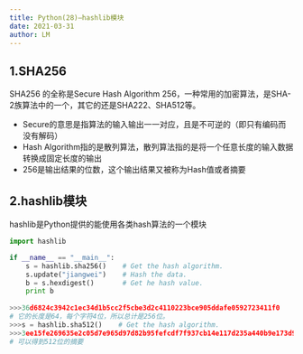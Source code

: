```yaml
---
title: Python(28)—hashlib模块
date: 2021-03-31
author: LM
---
```


## 1.SHA256

SHA256 的全称是Secure Hash Algorithm 256，一种常用的加密算法，是SHA-2族算法中的一个，其它的还是SHA222、SHA512等。

- Secure的意思是指算法的输入输出一一对应，且是不可逆的（即只有编码而没有解码）
- Hash Algorithm指的是散列算法，散列算法指的是将一个任意长度的输入数据转换成固定长度的输出
- 256是输出结果的位数，这个输出结果又被称为Hash值或者摘要

## 2.hashlib模块

hashlib是Python提供的能使用各类hash算法的一个模块

```python
import hashlib

if __name__ == "__main__":
    s = hashlib.sha256()    # Get the hash algorithm.
    s.update("jiangwei")    # Hash the data.
    b = s.hexdigest()       # Get he hash value.
    print b
    
>>>36d6824c3942c1ec34d1b5cc2f5cbe3d2c4110223bce905ddafe0592723411f0
# 它的长度是64，每个字符4位，所以总计是256位。
>>>s = hashlib.sha512()    # Get the hash algorithm.
>>>3ee15fe269635e2c05d7e965d97d82b95fefcdf7f937cb14e117d235a440b9e173d90f3c669a5dce21d6b8a20ff2376172d171d0c9d9b1f2670d39aefaab7a10
# 可以得到512位的摘要
```